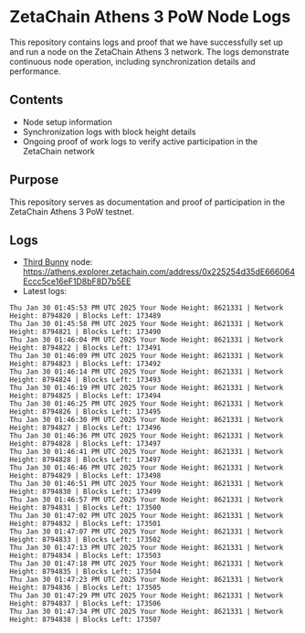 # ZetaChain Athens 3 PoW Node Logs
This repository contains logs and proof that we have successfully set up and run a node on the ZetaChain Athens 3 network. The logs demonstrate continuous node operation, including synchronization details and performance.

## Contents
- Node setup information
- Synchronization logs with block height details
- Ongoing proof of work logs to verify active participation in the ZetaChain network

## Purpose
This repository serves as documentation and proof of participation in the ZetaChain Athens 3 PoW testnet.

## Logs

- [Third Bunny](https://thirdbunny.xyz/) node: https://athens.explorer.zetachain.com/address/0x225254d35dE666064Eccc5ce16eF1D8bF8D7b5EE
- Latest logs:
```
Thu Jan 30 01:45:53 PM UTC 2025 Your Node Height: 8621331 | Network Height: 8794820 | Blocks Left: 173489
Thu Jan 30 01:45:58 PM UTC 2025 Your Node Height: 8621331 | Network Height: 8794821 | Blocks Left: 173490
Thu Jan 30 01:46:04 PM UTC 2025 Your Node Height: 8621331 | Network Height: 8794822 | Blocks Left: 173491
Thu Jan 30 01:46:09 PM UTC 2025 Your Node Height: 8621331 | Network Height: 8794823 | Blocks Left: 173492
Thu Jan 30 01:46:14 PM UTC 2025 Your Node Height: 8621331 | Network Height: 8794824 | Blocks Left: 173493
Thu Jan 30 01:46:19 PM UTC 2025 Your Node Height: 8621331 | Network Height: 8794825 | Blocks Left: 173494
Thu Jan 30 01:46:25 PM UTC 2025 Your Node Height: 8621331 | Network Height: 8794826 | Blocks Left: 173495
Thu Jan 30 01:46:30 PM UTC 2025 Your Node Height: 8621331 | Network Height: 8794827 | Blocks Left: 173496
Thu Jan 30 01:46:36 PM UTC 2025 Your Node Height: 8621331 | Network Height: 8794828 | Blocks Left: 173497
Thu Jan 30 01:46:41 PM UTC 2025 Your Node Height: 8621331 | Network Height: 8794828 | Blocks Left: 173497
Thu Jan 30 01:46:46 PM UTC 2025 Your Node Height: 8621331 | Network Height: 8794829 | Blocks Left: 173498
Thu Jan 30 01:46:51 PM UTC 2025 Your Node Height: 8621331 | Network Height: 8794830 | Blocks Left: 173499
Thu Jan 30 01:46:57 PM UTC 2025 Your Node Height: 8621331 | Network Height: 8794831 | Blocks Left: 173500
Thu Jan 30 01:47:02 PM UTC 2025 Your Node Height: 8621331 | Network Height: 8794832 | Blocks Left: 173501
Thu Jan 30 01:47:07 PM UTC 2025 Your Node Height: 8621331 | Network Height: 8794833 | Blocks Left: 173502
Thu Jan 30 01:47:13 PM UTC 2025 Your Node Height: 8621331 | Network Height: 8794834 | Blocks Left: 173503
Thu Jan 30 01:47:18 PM UTC 2025 Your Node Height: 8621331 | Network Height: 8794835 | Blocks Left: 173504
Thu Jan 30 01:47:23 PM UTC 2025 Your Node Height: 8621331 | Network Height: 8794836 | Blocks Left: 173505
Thu Jan 30 01:47:29 PM UTC 2025 Your Node Height: 8621331 | Network Height: 8794837 | Blocks Left: 173506
Thu Jan 30 01:47:34 PM UTC 2025 Your Node Height: 8621331 | Network Height: 8794838 | Blocks Left: 173507
```
